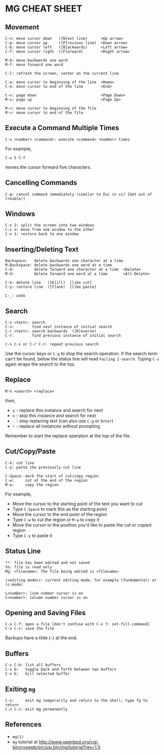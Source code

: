 MG CHEAT SHEET
==============

Movement
--------

	C-n: move cursor down   ([N]ext line)      <Up arrow>
	C-p: move cursor up     ([P]revious line)  <Down arrow>
	C-b: move cursor left   ([B]ackwards)      <Left arrow>
	C-f: move cursor right  ([F]orward)        <Right arrow>

	M-b: move backwards one word
	M-f: move forward one word

	C-l: refresh the screen, center on the current line

	C-a: move cursor to beginning of the line  <Home>
	C-e: move cursor to end of the line        <End>

	C-v: page down                             <Page Down>
	M-v: page up                               <Page Up>

	M-<: move cursor to beginning of the file
	M->: move cursor to end of the file

Execute a Command Multiple Times
--------------------------------

	C-u <number> <command>: execute <command> <number> times

For example,

	C-u 5 C-f

moves the cursor forward five characters.

Cancelling Commands
-------------------

	C-g: cancel command immediately (similar to Esc in vi) [Get out of trouble!]

Windows
-------

	C-x 2: split the screen into two windows
	C-x o: move from one window to the other
	C-x 1: restore back to one window

Inserting/Deleting Text
-----------------------

	Backspace:   delete backwards one character at a time
	M-Backspace: delete backwards one word at a time
	C-d:         delete forward one character at a time  <Delete>
	M-d:         delete forward one word at a time       <Alt-Delete>

	C-k: delete line   ([K]ill)  [like cut]
	C-y: restore line  ([Y]ank)  [like paste]

	C-_: undo

Search
------

	C-s <text>: search
	C-s:        find next instance of initial search
	C-r <text>: search backwards  ([R]everse)
	C-r:        find previous instance of initial search

	C-s C-s or C-r C-r: repeat previous search

Use the cursor keys or `C-g` to stop the search operation. If the search term
can't be found, below the status line will read `Failing I-search`. Typing `C-s`
again wraps the search to the top.

Replace
-------

	M-% <search> <replace>

then,

* `y` - replace this instance and search for next
* `n` - skip this instance and search for next
* `.` - stop replacing text (can also use `C-g` or `Enter`)
* `!` - replace all instances without prompting

Remember to start the replace operation at the top of the file.

Cut/Copy/Paste
--------------

	C-k: cut line
	C-y: paste the previously cut line

	C-Space: mark the start of cut/copy region
	C-w:     cut at the end of the region
	M-w:     copy the region

For example,

* Move the cursor to the starting point of the text you want to cut
* Type `C-Space` to mark this as the starting point
* Move the cursor to the end point of the region
* Type `C-w` to cut the region or `M-w` to copy it
* Move the cursor to the position you'd like to paste the cut or copied region
* Type `C-y` to paste it

Status Line
-----------

	**: file has been edited and not saved
	%%: file is read only
	Mg: <filename>: The file being edited is <filename>

	(<editing mode>): current editing mode, for example (fundamental) or (c-mode)

	L<number>: line number cursor is on
	C<number>: column number cursor is on

Opening and Saving Files
------------------------

	C-x C-f: open a file [don't confuse with C-x f: set-fill-command]
	C-x C-s: save the file

Backups have a tilde (`~`) at the end.

Buffers
-------

	C-x C-b: list all buffers
	C-x b:   toggle back and forth between two buffers
	C-x k:   kill selected buffer

Exiting `mg`
------------

	C-z:     exit mg temporarily and return to the shell; type fg to return
	C-x C-c: exit mg permanently

References
----------

* `mg(1)`
* `mg` tutorial at
  <http://www.openbsd.org/cgi-bin/cvsweb/src/usr.bin/mg/tutorial?rev=1.5>
